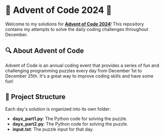 # 🎄 Advent of Code 2024 🎄  

Welcome to my solutions for **[Advent of Code 2024](https://adventofcode.com/2024)**! This repository contains my attempts to solve the daily coding challenges throughout December.  

## 🔍 About Advent of Code  
Advent of Code is an annual coding event that provides a series of fun and challenging programming puzzles every day from December 1st to December 25th. It's a great way to improve coding skills and have some fun!

## 🚀 Project Structure  
Each day's solution is organized into its own folder:
- **dayx_part1.py**: The Python code for solving the puzzle.
- **dayx_part2.py**: The Python code for solving the puzzle.
- **input.txt**: The puzzle input for that day.